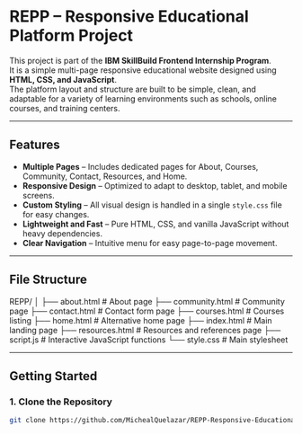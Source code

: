 # REPP – Responsive Educational Platform Project

This project is part of the **IBM SkillBuild Frontend Internship Program**.  
It is a simple multi-page responsive educational website designed using **HTML, CSS, and JavaScript**.  
The platform layout and structure are built to be simple, clean, and adaptable for a variety of learning environments such as schools, online courses, and training centers.

---

## Features

- **Multiple Pages** – Includes dedicated pages for About, Courses, Community, Contact, Resources, and Home.
- **Responsive Design** – Optimized to adapt to desktop, tablet, and mobile screens.
- **Custom Styling** – All visual design is handled in a single `style.css` file for easy changes.
- **Lightweight and Fast** – Pure HTML, CSS, and vanilla JavaScript without heavy dependencies.
- **Clear Navigation** – Intuitive menu for easy page-to-page movement.

---

## File Structure

REPP/
│
├── about.html # About page
├── community.html # Community page
├── contact.html # Contact form page
├── courses.html # Courses listing
├── home.html # Alternative home page
├── index.html # Main landing page
├── resources.html # Resources and references page
├── script.js # Interactive JavaScript functions
└── style.css # Main stylesheet

---


## Getting Started

### 1. Clone the Repository
```bash
git clone https://github.com/MichealQuelazar/REPP-Responsive-Educational-Platform-Project.git

